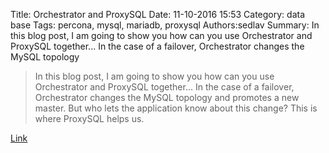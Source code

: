 Title: Orchestrator and ProxySQL
Date: 11-10-2016 15:53
Category: data base
Tags: percona, mysql, mariadb, proxysql
Authors:sedlav
Summary: In this blog post, I am going to show you how can you use Orchestrator and ProxySQL together... In the case of a failover, Orchestrator changes the MySQL topology

> In this blog post, I am going to show you how can you use Orchestrator and ProxySQL together... In the case of a failover, Orchestrator changes the MySQL topology and promotes a new master. But who lets the application know about this change? This is where ProxySQL helps us.

[Link](https://www.percona.com/blog/2016/11/09/orchestrator-and-proxysql/)
